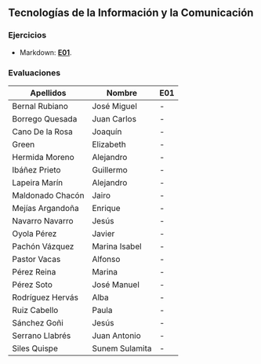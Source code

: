 ## Tecnologías de la Información y la Comunicación

### Ejercicios

* Markdown: **[E01](data/e01.md)**.

### Evaluaciones

| Apellidos        | Nombre         | E01 |
|------------------|----------------|-----|
| Bernal Rubiano   | José Miguel    | -   |
| Borrego Quesada  | Juan Carlos    | -   |
| Cano De la Rosa  | Joaquín        | -   |
| Green            | Elizabeth      | -   |
| Hermida Moreno   | Alejandro      | -   |
| Ibáñez Prieto    | Guillermo      | -   |
| Lapeira Marín    | Alejandro      | -   |
| Maldonado Chacón | Jairo          | -   |
| Mejías Argandoña | Enrique        | -   |
| Navarro Navarro  | Jesús          | -   |
| Oyola Pérez      | Javier         | -   |
| Pachón Vázquez   | Marina Isabel  | -   |
| Pastor Vacas     | Alfonso        | -   |
| Pérez Reina      | Marina         | -   |
| Pérez Soto       | José Manuel    | -   |
| Rodríguez Hervás | Alba           | -   |
| Ruiz Cabello     | Paula          | -   |
| Sánchez Goñi     | Jesús          | -   |
| Serrano Llabrés  | Juan Antonio   | -   |
| Siles Quispe     | Sunem Sulamita | -   |
